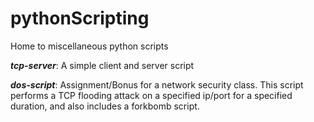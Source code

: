 # pythonScripting
Home to miscellaneous python scripts

***tcp-server***: A simple client and server script

***dos-script***: Assignment/Bonus for a network security class. This script performs a TCP flooding attack on a specified ip/port for a specified duration, and also includes a forkbomb script.
